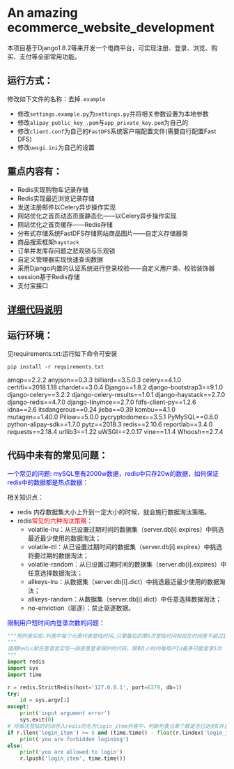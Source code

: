 #  An amazing ecommerce_website_development
本项目基于Django1.8.2等来开发一个电商平台，可实现注册、登录、浏览、购买、支付等全部常用功能。

## 运行方式：

修改如下文件的名称：去掉`.example`

- 修改`settings.example.py`为`settings.py`并将相关参数设置为本地参数
- 修改`alipay_public_key_.pem`与`app_private_key.pem`为自己的
- 修改`client.conf`为自己的`FastDFS`系统客户端配置文件(需要自行配置Fast DFS)
- 修改`uwsgi.ini`为自己的设置

## 重点内容有：

- Redis实现购物车记录存储
- Redis实现最近浏览记录存储
- 发送注册邮件以Celery异步操作实现
- 网站优化之首页动态页面静态化——以Celery异步操作实现
- 网站优化之首页缓存——Redis存储
- 分布式存储系统FastDFS存储网站商品图片——自定义存储器类
- 商品搜索框架`haystack`
- 订单并发库存问题之悲观锁与乐观锁
- 自定义管理器实现快速查询数据
- 采用Django内置的认证系统进行登录校验——自定义用户类、校验装饰器
- session基于Redis存储
- 支付宝接口

## [详细代码说明](https://github.com/ScrappyZhang/python_web_Crawler_DA_ML_DL/tree/master/web%E5%85%A8%E6%A0%88%E5%BC%80%E5%8F%91/Django%E7%94%B5%E5%95%86%E7%BD%91%E7%AB%99%E5%BC%80%E5%8F%91%E5%AE%9E%E4%BE%8B?1521684991920)

## 运行环境：

见requirements.txt:运行如下命令可安装

```
pip install -r requirements.txt
```

amqp==2.2.2
anyjson==0.3.3
billiard==3.5.0.3
celery==4.1.0
certifi==2018.1.18
chardet==3.0.4
Django==1.8.2
django-bootstrap3==9.1.0
django-celery==3.2.2
django-celery-results==1.0.1
django-haystack==2.7.0
django-redis==4.7.0
django-tinymce==2.7.0
fdfs-client-py==1.2.6
idna==2.6
itsdangerous==0.24
jieba==0.39
kombu==4.1.0
mutagen==1.40.0
Pillow==5.0.0
pycryptodomex==3.5.1
PyMySQL==0.8.0
python-alipay-sdk==1.7.0
pytz==2018.3
redis==2.10.6
reportlab==3.4.0
requests==2.18.4
urllib3==1.22
uWSGI==2.0.17
vine==1.1.4
Whoosh==2.7.4



## 代码中未有的常见问题：

<font color=blue>一个常见的问题: mySQL里有2000w数据，redis中只存20w的数据，如何保证redis中的数据都是热点数据</font>：

相关知识点：

- redis 内存数据集大小上升到一定大小的时候，就会施行数据淘汰策略。
- redis<font color=red>常见的六种淘汰策略</font>：
  - volatile-lru：从已设置过期时间的数据集（server.db[i].expires）中挑选最近最少使用的数据淘汰；
  - volatile-ttl：从已设置过期时间的数据集（server.db[i].expires）中挑选将要过期的数据淘汰；
  - volatile-random：从已设置过期时间的数据集（server.db[i].expires）中任意选择数据淘汰；
  - allkeys-lru：从数据集（server.db[i].dict）中挑选最近最少使用的数据淘汰；
  - allkeys-random：从数据集（server.db[i].dict）中任意选择数据淘汰；
  - no-enviction（驱逐）：禁止驱逐数据。

<font color=blue>限制用户短时间内登录次数的问题：</font>

```python
"""用列表实现:列表中每个元素代表登陆时间,只要最后的第5次登陆时间和现在时间差不超过1小时就禁止登陆"""
"""
请用Redis和任意语言实现一段恶意登录保护的代码，限制1小时内每用户Id最多只能登录5次
"""
import redis
import sys
import time

r = redis.StrictRedis(host='127.0.0.1', port=6379, db=1)
try:
    id = sys.argv[1]
except:
    print('input argument error')
    sys.exit(0)
# 将每次登陆的时间存入redis的名为login_item列表中，判断列表元素个数是否已达到5并且和第一次登录时间比较是否在一个小时以内。
if r.llen('login_item') >= 5 and (time.time() - float(r.lindex('login_item', 4)) <= 3600):
    print('you are forbidden logining')
else:
    print('you are allowed to login')
    r.lpush('login_item', time.time())
```


